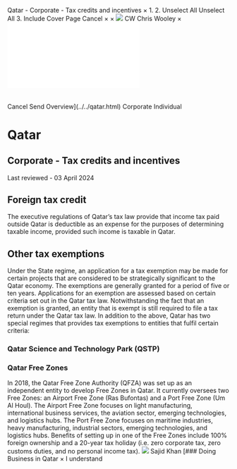 Qatar - Corporate - Tax credits and incentives
×
1.
2.
Unselect All
Unselect All
3.
Include Cover Page
Cancel
×
×
![](../../-/media/world-wide-tax-summaries/attachments/global---chris-wooley.ashx%3Frev=ac5e5f3223b34096b1afc2a6009c7320&revision=ac5e5f32-23b3-4096-b1af-c2a6009c7320&hash=859B7ADC84DC2CBEC9760E9E6EE7DE6D0A8BFCDF)
CW
Chris Wooley
×
![](tax-credits-and-incentives.html)
######
Cancel
Send
Overview](../../qatar.html)
Corporate
Individual
# Qatar
## Corporate - Tax credits and incentives
Last reviewed - 03 April 2024
## Foreign tax credit
The executive regulations of Qatar’s tax law provide that income tax paid outside Qatar is deductible as an expense for the purposes of determining taxable income, provided such income is taxable in Qatar.
## Other tax exemptions
Under the State regime, an application for a tax exemption may be made for certain projects that are considered to be strategically significant to the Qatar economy. The exemptions are generally granted for a period of five or ten years. Applications for an exemption are assessed based on certain criteria set out in the Qatar tax law.
Notwithstanding the fact that an exemption is granted, an entity that is exempt is still required to file a tax return under the Qatar tax law.
In addition to the above, Qatar has two special regimes that provides tax exemptions to entities that fulfil certain criteria:
### Qatar Science and Technology Park (QSTP)
### Qatar Free Zones
In 2018, the Qatar Free Zone Authority (QFZA) was set up as an independent entity to develop Free Zones in Qatar. It currently oversees two Free Zones: an Airport Free Zone (Ras Bufontas) and a Port Free Zone (Um Al Houl). The Airport Free Zone focuses on light manufacturing, international business services, the aviation sector, emerging technologies, and logistics hubs. The Port Free Zone focuses on maritime industries, heavy manufacturing, industrial sectors, emerging technologies, and logistics hubs.
Benefits of setting up in one of the Free Zones include 100% foreign ownership and a 20-year tax holiday (i.e. zero corporate tax, zero customs duties, and no personal income tax).
![](../../-/media/world-wide-tax-summaries/attachments/qatar---sajid-khan.ashx%3Frev=d2dabffc97564d00b7233abaffbb037e&revision=d2dabffc-9756-4d00-b723-3abaffbb037e&hash=E12EFBF54E1CF8D8A1362399F255BD9CE519D3F2)
Sajid Khan
[### Doing Business in Qatar
×
I understand